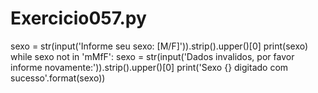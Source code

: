 # Exercicio057.py

sexo = str(input('Informe seu sexo: [M/F]')).strip().upper()[0]
print(sexo)
while sexo not in 'mMfF':
    sexo = str(input('Dados invalidos, por favor informe novamente:')).strip().upper()[0]
print('Sexo {} digitado com sucesso'.format(sexo))
